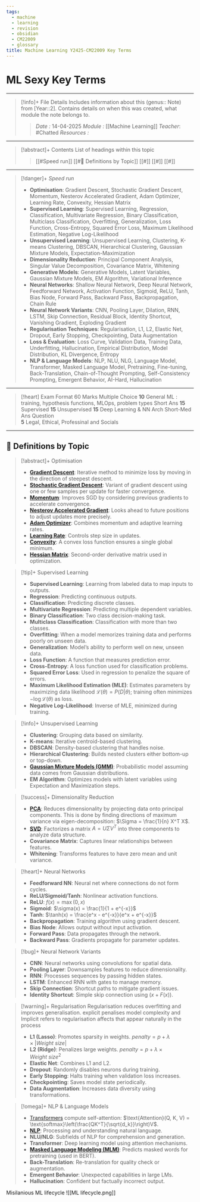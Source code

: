 ```yaml
---
tags:
  - machine
  - learning
  - revision
  - obsidian
  - CM22009
  - glossary
title: Machine Learning Y2425-CM22009 Key Terms
---
```

# ML Sexy Key Terms
---
> [!info]+ File Details
> Includes information about this (genus:: Note) from [Year::2]. Contains details on when this was created, what module the note belongs to.
> > *Date :*  14-04-2025
> > *Module :* [[Machine Learning]]
> > *Teacher*: #Chatted 
> > *Resources :*

---
> [!abstract]+ Contents
> List of headings within this topic
> > [[#Speed run]]
> [[#🧮 Definitions by Topic]]
> [[#]]
> [[#]]
> [[#]]

--- 
> [!danger]+ *Speed run*
> - **Optimisation**: Gradient Descent, Stochastic Gradient Descent, Momentum, Nesterov Accelerated Gradient, Adam Optimizer, Learning Rate, Convexity, Hessian Matrix  
> - **Supervised Learning**: Supervised Learning, Regression, Classification, Multivariate Regression, Binary Classification, Multiclass Classification, Overfitting, Generalization, Loss Function, Cross-Entropy, Squared Error Loss, Maximum Likelihood Estimation, Negative Log-Likelihood  
> - **Unsupervised Learning**: Unsupervised Learning, Clustering, K-means Clustering, DBSCAN, Hierarchical Clustering, Gaussian Mixture Models, Expectation-Maximization  
> - **Dimensionality Reduction**: Principal Component Analysis, Singular Value Decomposition, Covariance Matrix, Whitening  
> - **Generative Models**: Generative Models, Latent Variables, Gaussian Mixture Models, EM Algorithm, Variational Inference  
> - **Neural Networks**: Shallow Neural Network, Deep Neural Network, Feedforward Network, Activation Function, Sigmoid, ReLU, Tanh, Bias Node, Forward Pass, Backward Pass, Backpropagation, Chain Rule  
> - **Neural Network Variants**: CNN, Pooling Layer, Dilation, RNN, LSTM, Skip Connection, Residual Block, Identity Shortcut, Vanishing Gradient, Exploding Gradient  
> - **Regularisation Techniques**: Regularisation, L1, L2, Elastic Net, Dropout, Early Stopping, Checkpointing, Data Augmentation  
> - **Loss & Evaluation**: Loss Curve, Validation Data, Training Data, Underfitting, Hallucination, Empirical Distribution, Model Distribution, KL Divergence, Entropy  
> - **NLP & Language Models**: NLP, NLU, NLG, Language Model, Transformer, Masked Language Model, Pretraining, Fine-tuning, Back-Translation, Chain-of-Thought Prompting, Self-Consistency Prompting, Emergent Behavior, AI-Hard, Hallucination

---


> [!heart] Exam Format
> 60 Marks
> Multiple Choice
> **10** General ML : training, hypothesis functions, MLOps, problem types
> Short Ans
> **15** Supervised 
> **15** Unsupervised
> **15** Deep Learning & NN Arch
> Short-Med Ans Question   
> **5** Legal, Ethical, Professinal and Socials
> 


---
## 🧮 Definitions by Topic

> [!abstract]+ Optimisation
> - **[Gradient Descent](https://en.wikipedia.org/wiki/Gradient_descent)**: Iterative method to minimize loss by moving in the direction of steepest descent.
> - **[Stochastic Gradient Descent](https://en.wikipedia.org/wiki/Stochastic_gradient_descent)**: Variant of gradient descent using one or few samples per update for faster convergence.
> - **[Momentum](https://en.wikipedia.org/wiki/Stochastic_gradient_descent#Momentum)**: Improves SGD by considering previous gradients to accelerate convergence.
> - **[Nesterov Accelerated Gradient](https://towardsdatascience.com/nesterov-accelerated-gradient-how-it-works-7cb5bbb597b2)**: Looks ahead to future positions to adjust updates more precisely.
> - **[Adam Optimizer](https://arxiv.org/abs/1412.6980)**: Combines momentum and adaptive learning rates.
> - **[Learning Rate](https://machinelearningmastery.com/learning-rate-for-deep-learning-neural-networks/)**: Controls step size in updates.
> - **[Convexity](https://en.wikipedia.org/wiki/Convex_function)**: A convex loss function ensures a single global minimum.
> - **[Hessian Matrix](https://en.wikipedia.org/wiki/Hessian_matrix)**: Second-order derivative matrix used in optimization.

> [!tip]+ Supervised Learning
> - **Supervised Learning**: Learning from labeled data to map inputs to outputs.
> - **Regression**: Predicting continuous outputs.
> - **Classification**: Predicting discrete classes.
> - **Multivariate Regression**: Predicting multiple dependent variables.
> - **Binary Classification**: Two class decision-making task.
> - **Multiclass Classification**: Classification with more than two classes.
> - **Overfitting**: When a model memorizes training data and performs poorly on unseen data.
> - **Generalization**: Model’s ability to perform well on new, unseen data.
> - **Loss Function**: A function that measures prediction error.
> - **Cross-Entropy**: A loss function used for classification problems.
> - **Squared Error Loss**: Used in regression to penalize the square of errors.
> - **Maximum Likelihood Estimation (MLE)**: Estimates parameters by maximizing data likelihood $\mathcal{L}(\theta) = P(D|\theta)$; training often minimizes $-\log \mathcal{L}(\theta)$ as loss.
> - **Negative Log-Likelihood**: Inverse of MLE, minimized during training.

> [!info]+ Unsupervised Learning
> - **Clustering**: Grouping data based on similarity.
> - **K-means**: Iterative centroid-based clustering.
> - **DBSCAN**: Density-based clustering that handles noise.
> - **Hierarchical Clustering**: Builds nested clusters either bottom-up or top-down.
> - **[Gaussian Mixture Models (GMM)](https://en.wikipedia.org/wiki/Mixture_model)**: Probabilistic model assuming data comes from Gaussian distributions.
> - **EM Algorithm**: Optimizes models with latent variables using Expectation and Maximization steps.

> [!success]+ Dimensionality Reduction
> - **[PCA](https://en.wikipedia.org/wiki/Principal_component_analysis)**: Reduces dimensionality by projecting data onto principal components. This is done by finding directions of maximum variance via eigen-decomposition: $\Sigma = \frac{1}{n} X^T X$.
> - **[SVD](https://en.wikipedia.org/wiki/Singular_value_decomposition)**: Factorizes a matrix $A = U \Sigma V^T$ into three components to analyze data structure.
> - **Covariance Matrix**: Captures linear relationships between features.
> - **Whitening**: Transforms features to have zero mean and unit variance.

> [!heart]+ Neural Networks
> - **Feedforward NN**: Neural net where connections do not form cycles.
> - **ReLU/Sigmoid/Tanh**: Nonlinear activation functions.
> - **ReLU**: $f(x) = \max(0, x)$
> - **Sigmoid**: $\sigma(x) = \frac{1}{1 + e^{-x}}$
> - **Tanh**: $\tanh(x) = \frac{e^x - e^{-x}}{e^x + e^{-x}}$
> - **Backpropagation**: Training algorithm using gradient descent.
> - **Bias Node**: Allows output without input activation.
> - **Forward Pass**: Data propagates through the network.
> - **Backward Pass**: Gradients propagate for parameter updates.

> [!bug]+ Neural Network Variants
> - **CNN**: Neural networks using convolutions for spatial data.
> - **Pooling Layer**: Downsamples features to reduce dimensionality.
> - **RNN**: Processes sequences by passing hidden states.
> - **LSTM**: Enhanced RNN with gates to manage memory.
> - **Skip Connection**: Shortcut paths to mitigate gradient issues.
> - **Identity Shortcut**: Simple skip connection using $( x + F(x) )$.

> [!warning]+ Regularisation
> Regularisation reduces overfitting and improves generalisation. explicit penalises model complexity and Implicit refers to regularisation affects that appear naturally in the process
> - **L1 (Lasso)**: Promotes sparsity in weights. $penalty = p + \lambda \times |Weight \ size|$
> - **L2 (Ridge)**: Penalizes large weights. $penalty = p + \lambda \times Weight \ size^2$
> - **Elastic Net**: Combines L1 and L2.
> - **Dropout**: Randomly disables neurons during training.
> - **Early Stopping**: Halts training when validation loss increases.
> - **Checkpointing**: Saves model state periodically.
> - **Data Augmentation**: Increases data diversity using transformations.

> [!omega]+ NLP & Language Models
> - [Transformers](https://en.wikipedia.org/wiki/Transformer_(machine_learning_model)) compute self-attention: $\text{Attention}(Q, K, V) = \text{softmax}\left(\frac{QK^T}{\sqrt{d_k}}\right)V$.
> - **[NLP](https://en.wikipedia.org/wiki/Natural_language_processing)**: Processing and understanding natural language.
> - **NLU/NLG**: Subfields of NLP for comprehension and generation.
> - **Transformer**: Deep learning model using attention mechanisms.
> - **[Masked Language Modeling (MLM)](https://huggingface.co/transformers/glossary.html#masked-language-modeling)**: Predicts masked words for pretraining (used in BERT).
> - **Back-Translation**: Re-translation for quality check or augmentation.
> - **Emergent Behavior**: Unexpected capabilities in large LMs.
> - **Hallucination**: Confident but factually incorrect output.

Misilanious
ML lifecycle
![[ML lifecycle.png]]